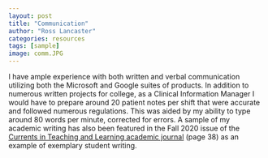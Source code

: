 ```yaml
---
layout: post
title: "Communication"
author: "Ross Lancaster"
categories: resources
tags: [sample]
image: comm.JPG
---
```


I have ample experience with both written and verbal communication utilizing both the Microsoft and Google suites of products. In addition to numerous written projects for college, as a Clinical Information Manager I would have to prepare around 20 patient notes per shift that were accurate and followed numerous regulations. This was aided by my ability to type around 80 words per minute, corrected for errors. A sample of my academic writing has also been featured in the Fall 2020 issue of the [Currents in Teaching and Learning academic journal](https://webcdn.worcester.edu/currents-in-teaching-and-learning/wp-content/uploads/sites/65/2022/05/Currents-Volume-12-Issue-01-Fall-2020.pdf) (page 38) as an example of exemplary student writing. 


